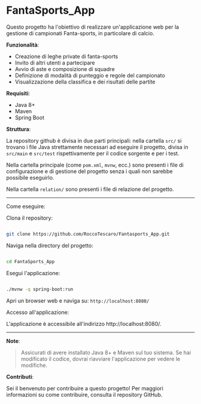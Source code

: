 # FantaSports_App

Questo progetto ha l'obiettivo di realizzare un'applicazione web per la gestione di campionati Fanta-sports, in particolare di calcio.

__Funzionalità__:

- Creazione di leghe private di fanta-sports
- Invito di altri utenti a partecipare
- Avvio di aste e composizione di squadre
- Definizione di modalità di punteggio e regole del campionato
- Visualizzazione della classifica e dei risultati delle partite

__Requisiti__:

 - Java 8+
 - Maven
 - Spring Boot

__Struttura__:

La repository github è divisa in due parti principali:
nella cartella ```src/``` si trovano i file Java strettamente necessari ad eseguire il progetto, divisa in ```src/main``` e ```src/test``` rispettivamente per il codice sorgente e per i test.

Nella cartella principale (come ```pom.xml```, ```mvnw```, ecc.) sono presenti i file di configurazione e di 
gestione del progetto senza i quali non sarebbe possibile eseguirlo.

Nella cartella ```relation/``` sono presenti i file di relazione del progetto.

___

Come eseguire:

Clona il repository:
```Bash

git clone https://github.com/RoccoTescaro/Fantasports_App.git
```

Naviga nella directory del progetto:

```Bash

cd FantaSports_App
```


Esegui l'applicazione:

```Bash

./mvnw -q spring-boot:run
```

Apri un browser web e naviga su: ``` http://localhost:8080/ ```

Accesso all'applicazione:

L'applicazione è accessibile all'indirizzo http://localhost:8080/.

___

__Note__:

>Assicurati di avere installato Java 8+ e Maven sul tuo sistema. Se hai modificato il codice, dovrai riavviare l'applicazione per vedere le modifiche.

__Contributi__:

Sei il benvenuto per contribuire a questo progetto! Per maggiori informazioni su come contribuire, consulta il repository GitHub.